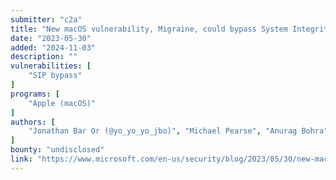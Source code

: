 ```yaml
---
submitter: "c2a"
title: "New macOS vulnerability, Migraine, could bypass System Integrity Protection"
date: "2023-05-30"
added: "2024-11-03"
description: ""
vulnerabilities: [
    "SIP bypass"
]
programs: [
    "Apple (macOS)"
]
authors: [
    "Jonathan Bar Or (@yo_yo_yo_jbo)", "Michael Pearse", "Anurag Bohra"
]
bounty: "undisclosed"
link: "https://www.microsoft.com/en-us/security/blog/2023/05/30/new-macos-vulnerability-migraine-could-bypass-system-integrity-protection/"
---
```




